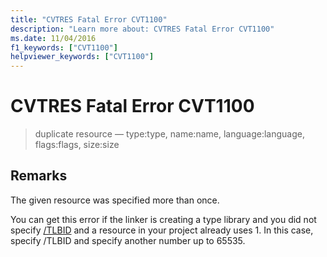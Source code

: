 ```yaml
---
title: "CVTRES Fatal Error CVT1100"
description: "Learn more about: CVTRES Fatal Error CVT1100"
ms.date: 11/04/2016
f1_keywords: ["CVT1100"]
helpviewer_keywords: ["CVT1100"]
---
```

# CVTRES Fatal Error CVT1100

> duplicate resource — type:type, name:name, language:language, flags:flags, size:size

## Remarks

The given resource was specified more than once.

You can get this error if the linker is creating a type library and you did not specify [/TLBID](../../build/reference/tlbid-specify-resource-id-for-typelib.md) and a resource in your project already uses 1. In this case, specify /TLBID and specify another number up to 65535.
